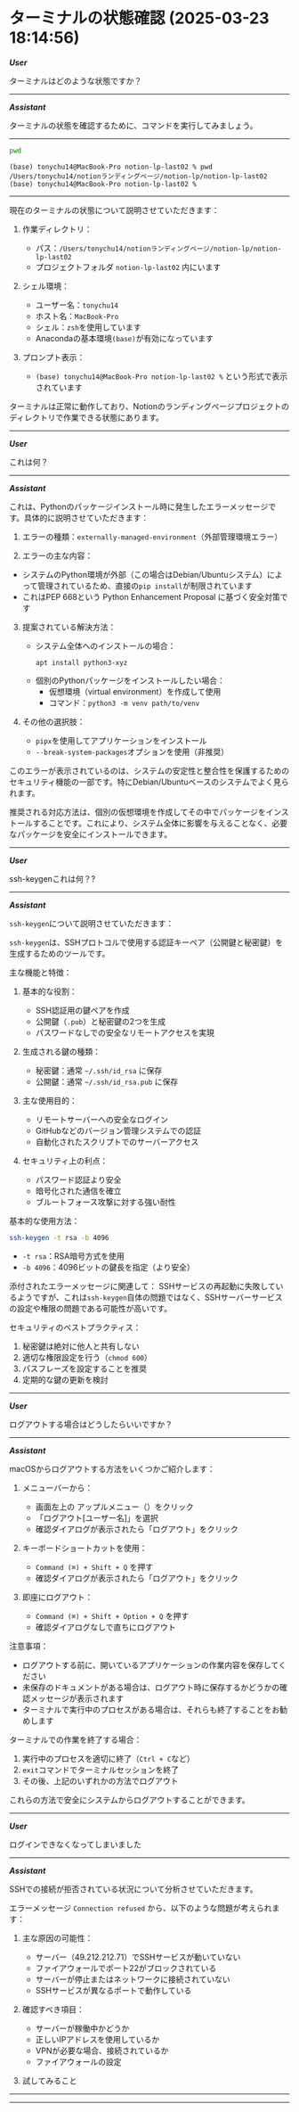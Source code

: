 <!-- Generated by SpecStory -->

# ターミナルの状態確認 (2025-03-23 18:14:56)

_**User**_

ターミナルはどのような状態ですか？

---

_**Assistant**_

ターミナルの状態を確認するために、コマンドを実行してみましょう。

---

```bash
pwd
```

```
(base) tonychu14@MacBook-Pro notion-lp-last02 % pwd
/Users/tonychu14/notionランディングページ/notion-lp/notion-lp-last02
(base) tonychu14@MacBook-Pro notion-lp-last02 %
```

---

現在のターミナルの状態について説明させていただきます：

1. 作業ディレクトリ：
   - パス：`/Users/tonychu14/notionランディングページ/notion-lp/notion-lp-last02`
   - プロジェクトフォルダ `notion-lp-last02` 内にいます

2. シェル環境：
   - ユーザー名：`tonychu14`
   - ホスト名：`MacBook-Pro`
   - シェル：`zsh`を使用しています
   - Anacondaの基本環境`(base)`が有効になっています

3. プロンプト表示：
   - `(base) tonychu14@MacBook-Pro notion-lp-last02 %` という形式で表示されています

ターミナルは正常に動作しており、Notionのランディングページプロジェクトのディレクトリで作業できる状態にあります。

---

_**User**_

これは何？

---

_**Assistant**_

これは、Pythonのパッケージインストール時に発生したエラーメッセージです。具体的に説明させていただきます：

1. エラーの種類：`externally-managed-environment`（外部管理環境エラー）

2. エラーの主な内容：
- システムのPython環境が外部（この場合はDebian/Ubuntuシステム）によって管理されているため、直接の`pip install`が制限されています
- これはPEP 668という Python Enhancement Proposal に基づく安全対策です

3. 提案されている解決方法：
   - システム全体へのインストールの場合：
     ```
     apt install python3-xyz
     ```
   - 個別のPythonパッケージをインストールしたい場合：
     - 仮想環境（virtual environment）を作成して使用
     - コマンド：`python3 -m venv path/to/venv`

4. その他の選択肢：
   - `pipx`を使用してアプリケーションをインストール
   - `--break-system-packages`オプションを使用（非推奨）

このエラーが表示されているのは、システムの安定性と整合性を保護するためのセキュリティ機能の一部です。特にDebian/Ubuntuベースのシステムでよく見られます。

推奨される対応方法は、個別の仮想環境を作成してその中でパッケージをインストールすることです。これにより、システム全体に影響を与えることなく、必要なパッケージを安全にインストールできます。

---

_**User**_

ssh-keygenこれは何？?

---

_**Assistant**_

`ssh-keygen`について説明させていただきます：

`ssh-keygen`は、SSHプロトコルで使用する認証キーペア（公開鍵と秘密鍵）を生成するためのツールです。

主な機能と特徴：

1. 基本的な役割：
   - SSH認証用の鍵ペアを作成
   - 公開鍵（`.pub`）と秘密鍵の2つを生成
   - パスワードなしでの安全なリモートアクセスを実現

2. 生成される鍵の種類：
   - 秘密鍵：通常 `~/.ssh/id_rsa` に保存
   - 公開鍵：通常 `~/.ssh/id_rsa.pub` に保存

3. 主な使用目的：
   - リモートサーバーへの安全なログイン
   - GitHubなどのバージョン管理システムでの認証
   - 自動化されたスクリプトでのサーバーアクセス

4. セキュリティ上の利点：
   - パスワード認証より安全
   - 暗号化された通信を確立
   - ブルートフォース攻撃に対する強い耐性

基本的な使用方法：
```bash
ssh-keygen -t rsa -b 4096
```
- `-t rsa`：RSA暗号方式を使用
- `-b 4096`：4096ビットの鍵長を指定（より安全）

添付されたエラーメッセージに関連して：
SSHサービスの再起動に失敗しているようですが、これは`ssh-keygen`自体の問題ではなく、SSHサーバーサービスの設定や権限の問題である可能性が高いです。

セキュリティのベストプラクティス：
1. 秘密鍵は絶対に他人と共有しない
2. 適切な権限設定を行う（`chmod 600`）
3. パスフレーズを設定することを推奨
4. 定期的な鍵の更新を検討

---

_**User**_

ログアウトする場合はどうしたらいいですか？

---

_**Assistant**_

macOSからログアウトする方法をいくつかご紹介します：

1. メニューバーから：
   - 画面左上の アップルメニュー（）をクリック
   - 「ログアウト[ユーザー名]」を選択
   - 確認ダイアログが表示されたら「ログアウト」をクリック

2. キーボードショートカットを使用：
   - `Command (⌘) + Shift + Q` を押す
   - 確認ダイアログが表示されたら「ログアウト」をクリック

3. 即座にログアウト：
   - `Command (⌘) + Shift + Option + Q` を押す
   - 確認ダイアログなしで直ちにログアウト

注意事項：
- ログアウトする前に、開いているアプリケーションの作業内容を保存してください
- 未保存のドキュメントがある場合は、ログアウト時に保存するかどうかの確認メッセージが表示されます
- ターミナルで実行中のプロセスがある場合は、それらも終了することをお勧めします

ターミナルでの作業を終了する場合：
1. 実行中のプロセスを適切に終了（`Ctrl + C`など）
2. `exit`コマンドでターミナルセッションを終了
3. その後、上記のいずれかの方法でログアウト

これらの方法で安全にシステムからログアウトすることができます。

---

_**User**_

ログインできなくなってしまいました

---

_**Assistant**_

SSHでの接続が拒否されている状況について分析させていただきます。

エラーメッセージ `Connection refused` から、以下のような問題が考えられます：

1. 主な原因の可能性：
   - サーバー（49.212.212.71）でSSHサービスが動いていない
   - ファイアウォールでポート22がブロックされている
   - サーバーが停止またはネットワークに接続されていない
   - SSHサービスが異なるポートで動作している

2. 確認すべき項目：
   - サーバーが稼働中かどうか
   - 正しいIPアドレスを使用しているか
   - VPNが必要な場合、接続されているか
   - ファイアウォールの設定

3. 試してみること

---



---

